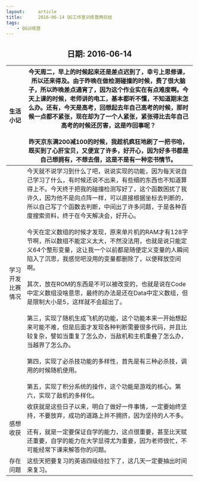 ```yaml
---
layout:     article
title:      2016-06-14 QG工作室训练营两日结
tags:
    - QG训练营
---
```




<center><h2>日期: 2016-06-14</h2></center>



| 生活小记         | 今天周二，早上的时候起来还是差点迟到了，幸亏上思修课，所以还来得及。由于昨晚在做检测碰撞的时候，费了很大脑子，所以昨晚差点通宵了，因为这个作业实在有点难度啊。今天上课的时候，老师讲的电工，基本都听不懂，不知道期末怎么办。还有，今天是高考，回想起去年自己高考的时候，那时候一点都不紧张，现在却为了一个人紧张，紧张得比去年自己高考的时候还厉害，这是咋回事呢？<br/><br/>昨天京东满200减100的时候，我趁机疯狂地刷了一把书哈，既买到了心肝宝贝，又便宜了许多，好开心，因为好多书都是自己想拥有，不想去借，这是不是有一种恋书情节。 |
| :--------------- | ------------------------------------------------------------ |
| 学习开发比赛情况 | 今天就不说学习到什么了吧，说说实现的功能，因为每天说自己学习了什么，有时候还说不出来，有些细的东西也不知道算得上不。今天终于把我的碰撞检测写好了，这个函数困扰了我许久，因为他不是向点阵一样，可以直接根据坐标去判断的，所以自己写了个函数去判断，中间出了许多问题，于是各种百度搜索资料，终于在今天解决会，好开心。<br/><br/>今天在定义数组的时候才发现，原来单片机的RAM才有128字节啊，所以数组不能定义太大，不然没法用，也就是说只能定义64个整形变量，这让我一个以前都是随便定义变量的人瞬间陷入了沉思，我感觉吧没用的变量都删除了，以便释放空间啊。<br/><br/>其次，放在ROM的东西是不可以被改变的，也就是说在Code中定义数组没啥意思，最终的办法是还在Data中定义数组，但是限制大小是5，这样就不会超出了。<br/><br/>第三，实现了随机生成飞机的功能，这个功能本来一开始想起来可能不难，但是后面才发现各种判断需要很多代码，并且比较复杂，譬如当重复了怎么办，当敌机和主机重叠了怎么办，当越界了怎么办。<br/><br/>第四，实现了必杀技功能的多样性，首先是有三种必杀技，调用的时候随机使用。<br/><br/>第五，实现了积分系统的操作，这个功能是游戏的核心。第六，实现了敌机的多样化。<br> |
| 感想收获         | 收获就是这些日子以来，明白了做好一件事情，一定要始终坚持，不要放弃，成功的道路上并不拥挤，因为坚持的人不多。<br/><br/>还有，就是一定要保证自学的能力，这点很重要，甚至比天赋还重要，自学的能力在大学显得尤为重要，因为老师很忙，不可能经常下课来解答你的问题。 |
| 存在问题         | 这些天把要复习的英语四级给拉下了，这几天一定要抽出时间来复习。 |

